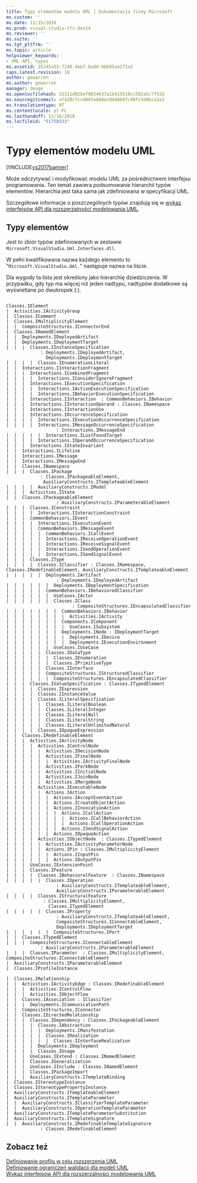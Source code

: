 ```yaml
---
title: Typy elementów modelu UML | Dokumentacja firmy Microsoft
ms.custom: ''
ms.date: 11/15/2016
ms.prod: visual-studio-tfs-dev14
ms.reviewer: ''
ms.suite: ''
ms.tgt_pltfrm: ''
ms.topic: article
helpviewer_keywords:
- UML API, types
ms.assetid: 25345a53-7246-4eb7-8ad9-0b695aa171a2
caps.latest.revision: 10
author: gewarren
ms.author: gewarren
manager: douge
ms.openlocfilehash: 55311d02bef9654637a1b413519cc562a5c7f52b
ms.sourcegitcommit: af428c7ccd007e668ec0dd8697c88fc5d8bca1e2
ms.translationtype: MT
ms.contentlocale: pl-PL
ms.lasthandoff: 11/16/2018
ms.locfileid: "51758533"
---
```

# <a name="uml-model-element-types"></a>Typy elementów modelu UML
[!INCLUDE[vs2017banner](../includes/vs2017banner.md)]

Może odczytywać i modyfikować modelu UML za pośrednictwem interfejsu programowania. Ten temat zawiera podsumowanie hierarchii typów elementów. Hierarchia jest taka sama jak zdefiniowana w specyfikacji UML.  
  
 Szczegółowe informacje o poszczególnych typów znajdują się w [wykaz interfejsów API dla rozszerzalności modelowania UML](../modeling/api-reference-for-uml-modeling-extensibility.md).  
  
## <a name="element-types"></a>Typy elementów  
 Jest to zbiór typów zdefiniowanych w zestawie `Microsoft.VisualStudio.Uml.Interfaces.dll`.  
  
 W pełni kwalifikowana nazwa każdego elementu to "`Microsoft.VisualStudio.Uml.`" następuje nazwa na liście.  
  
 Dla wygody ta lista jest określony jako hierarchię dziedziczenia. W przypadku, gdy typ ma więcej niż jeden nadtypu, nadtypów dodatkowe są wyświetlane po dwukropek (:).  
  
```  
  
Classes.IElement  
|  Activities.IActivityGroup  
|  Classes.IComment  
|  Classes.IMultiplicityElement  
|  |  CompositeStructures.IConnectorEnd  
|  Classes.INamedElement  
|  |  Deployments.IDeployedArtifact  
|  |  Deployments.IDeploymentTarget  
|  |  |  Classes.IInstanceSpecification  
             : Deployments.IDeployedArtifact,  
               Deployments.IDeploymentTarget  
|  |  |  |  Classes.IEnumerationLiteral  
|  |  Interactions.IInteractionFragment  
|  |  |  Interactions.ICombinedFragment  
|  |  |  |  Interactions.IConsiderIgnoreFragment  
|  |  |  Interactions.IExecutionSpecification  
|  |  |  |  Interactions.IActionExecutionSpecification  
|  |  |  |  Interactions.IBehaviorExecutionSpecification  
|  |  |  Interactions.IInteraction  : CommonBehaviors.IBehavior  
|  |  |  Interactions.IInteractionOperand : Classes.INamespace  
|  |  |  Interactions.IInteractionUse  
|  |  |  Interactions.IOccurrenceSpecification  
|  |  |  |  Interactions.IExecutionOccurrenceSpecification  
|  |  |  |  Interactions.IMessageOccurrenceSpecification  
                   : Interactions.IMessageEnd  
|  |  |  |  |  Interactions.ILostFoundTarget  
|  |  |  |  Interactions.IOperandOccurrenceSpecification  
|  |  |  Interactions.IStateInvariant  
|  |  Interactions.ILifeline  
|  |  Interactions.IMessage  
|  |  Interactions.IMessageEnd  
|  |  Classes.INamespace  
|  |  |  Classes.IPackage  
             : Classes.IPackageableElement,  
              AuxiliaryConstructs.ITemplateableElement  
|  |  |  |  AuxiliaryConstructs.IModel  
|  |  |  Activities.IState  
|  |  Classes.IPackageableElement        
                   : AuxiliaryConstructs.IParameterableElement  
|  |  |  Classes.IConstraint  
|  |  |  |  Interactions.IInteractionConstraint  
|  |  |  CommonBehaviors.IEvent  
|  |  |  |  Interactions.IExecutionEvent  
|  |  |  |  CommonBehaviors.IMessageEvent  
|  |  |  |  |  CommonBehaviors.ICallEvent  
|  |  |  |  |  Interactions.IReceiveOperationEvent  
|  |  |  |  |  Interactions.IReceiveSignalEvent  
|  |  |  |  |  Interactions.ISendOperationEvent  
|  |  |  |  |  Interactions.ISendSignalEvent  
|  |  |  Classes.IType  
|  |  |  |  Classes.IClassifier : Classes.INamespace, Classes.IRedefinableElement, AuxiliaryConstructs.ITemplateableElement  
|  |  |  |  |  Deployments.IArtifact  
                   : Deployments.IDeployedArtifact  
|  |  |  |  |  |  Deployments.IDeploymentSpecification  
|  |  |  |  |  CommonBehaviors.IBehavioredClassifier  
|  |  |  |  |  |  UseCases.IActor  
|  |  |  |  |  |  Classes.IClass        
                         : CompositeStructures.IEncapsulatedClassifier  
|  |  |  |  |  |  |  CommonBehaviors.IBehavior  
|  |  |  |  |  |  |  |  Activities.IActivity  
|  |  |  |  |  |  |  Components.IComponent  
|  |  |  |  |  |  |  |  UseCases.ISubsystem  
|  |  |  |  |  |  |  Deployments.INode : IDeploymentTarget  
|  |  |  |  |  |  |  |  Deployments.IDevice  
|  |  |  |  |  |  |  |  Deployments.IExecutionEnvironment  
|  |  |  |  |  |  UseCases.IUseCase  
|  |  |  |  |  Classes.IDataType  
|  |  |  |  |  |  Classes.IEnumeration  
|  |  |  |  |  |  Classes.IPrimitiveType  
|  |  |  |  |  Classes.IInterface  
|  |  |  |  |  CompositeStructures.IStructuredClassifier  
|  |  |  |  |  |  CompositeStructures.IEncapsulatedClassifier  
|  |  |  Classes.IValueSpecification : Classes.ITypedElement  
|  |  |  |  Classes.IExpression  
|  |  |  |  Classes.IInstanceValue  
|  |  |  |  Classes.ILiteralSpecification  
|  |  |  |  |  Classes.ILiteralBoolean  
|  |  |  |  |  Classes.ILiteralInteger  
|  |  |  |  |  Classes.ILiteralNull  
|  |  |  |  |  Classes.ILiteralString  
|  |  |  |  |  Classes.ILiteralUnlimitedNatural  
|  |  |  |  Classes.IOpaqueExpression  
|  |  Classes.IRedefinableElement  
|  |  |  Activities.IActivityNode  
|  |  |  |  Activities.IControlNode  
|  |  |  |  |  Activities.IDecisionNode  
|  |  |  |  |  Activities.IFinalNode  
|  |  |  |  |  |  Activities.IActivityFinalNode  
|  |  |  |  |  Activities.IForkNode  
|  |  |  |  |  Activities.IInitialNode  
|  |  |  |  |  Activities.IJoinNode  
|  |  |  |  |  Activities.IMergeNode  
|  |  |  |  Activities.IExecutableNode  
|  |  |  |  |  Actions.IAction  
|  |  |  |  |  |  Actions.IAcceptEventAction  
|  |  |  |  |  |  Actions.ICreateObjectAction  
|  |  |  |  |  |  Actions.IInvocationAction  
|  |  |  |  |  |  |  Actions.ICallAction  
|  |  |  |  |  |  |  |  Actions.ICallBehaviorAction  
|  |  |  |  |  |  |  |  Actions.ICallOperationAction  
|  |  |  |  |  |  |  Actions.ISendSignalAction  
|  |  |  |  |  |  Actions.IOpaqueAction  
|  |  |  |  Activities.IObjectNode  : Classes.ITypedElement  
|  |  |  |  |  Activities.IActivityParameterNode  
|  |  |  |  |  Actions.IPin : Classes.IMultiplicityElement  
|  |  |  |  |  |  Actions.IInputPin  
|  |  |  |  |  |  Actions.IOutputPin  
|  |  |  UseCases.IExtensionPoint  
|  |  |  Classes.IFeature  
|  |  |  |  Classes.IBehavioralFeature  : Classes.INamespace  
|  |  |  |  |  Classes.IOperation  
                   : AuxiliaryConstructs.ITemplateableElement,  
                   AuxiliaryConstructs.IParameterableElement  
|  |  |  |  Classes.IStructuralFeature  
              : Classes.IMultiplicityElement,   
                Classes.ITypedElement  
|  |  |  |  |  Classes.IProperty  
                   : AuxiliaryConstructs.ITemplateableElement,   
                   CompositeStructures.IConnectableElement,   
                   Deployments.IDeploymentTarget  
|  |  |  |  |  |  CompositeStructures.IPort  
|  |  Classes.ITypedElement  
|  |  |  CompositeStructures.IConnectableElement  
             : AuxiliaryConstructs.IParameterableElement  
|  |  |  Classes.IParameter  : Classes.IMultiplicityElement, CompositeStructures.IConnectableElement  
|  AuxiliaryConstructs.IParameterableElement  
|  Classes.IProfileInstance  
  
|  Classes.IRelationship  
|  |  Activities.IActivityEdge : Classes.IRedefinableElement  
|  |  |  Activities.IControlFlow  
|  |  |  Activities.IObjectFlow  
|  |  Classes.IAssociation : IClassifier  
|  |  |  Deployments.ICommunicationPath  
|  |  CompositeStructures.IConnector  
|  |  Classes.IDirectedRelationship  
|  |  |  Classes.IDependency : Classes.IPackageableElement  
|  |  |  |  Classes.IAbstraction  
|  |  |  |  |  Deployments.IManifestation  
|  |  |  |  |  Classes.IRealization  
|  |  |  |  |  |  Classes.IInterfaceRealization  
|  |  |  |  Deployments.IDeployment  
|  |  |  |  Classes.IUsage  
|  |  |  UseCases.IExtend : Classes.INamedElement  
|  |  |  Classes.IGeneralization  
|  |  |  UseCases.IInclude : Classes.INamedElement  
|  |  |  Classes.IPackageImport  
|  |  |  AuxiliaryConstructs.ITemplateBinding  
|  Classes.IStereotypeInstance  
|  Classes.IStereotypePropertyInstance  
|  AuxiliaryConstructs.ITemplateableElement  
|  AuxiliaryConstructs.ITemplateParameter  
|  |  AuxiliaryConstructs.IClassifierTemplateParameter  
|  |  AuxiliaryConstructs.IOperationTemplateParameter  
|  AuxiliaryConstructs.ITemplateParameterSubstitution  
|  AuxiliaryConstructs.ITemplateSignature  
|  |  AuxiliaryConstructs.IRedefinableTemplateSignature   
             : Classes.IRedefinableElement  
```  
  
## <a name="see-also"></a>Zobacz też  
 [Definiowanie profilu w celu rozszerzenia UML](../modeling/define-a-profile-to-extend-uml.md)   
 [Definiowanie ograniczeń walidacji dla modeli UML](../modeling/define-validation-constraints-for-uml-models.md)   
 [Wykaz interfejsów API dla rozszerzalności modelowania UML](../modeling/api-reference-for-uml-modeling-extensibility.md)



